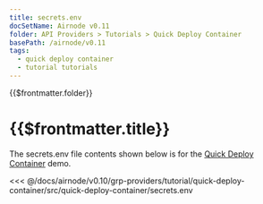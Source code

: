 ```yaml
---
title: secrets.env
docSetName: Airnode v0.11
folder: API Providers > Tutorials > Quick Deploy Container
basePath: /airnode/v0.11
tags:
  - quick deploy container
  - tutorial tutorials
---
```


<TitleSpan>{{$frontmatter.folder}}</TitleSpan>

# {{$frontmatter.title}}

<VersionWarning/>

The secrets.env file contents shown below is for the
[Quick Deploy Container](./) demo.

<!-- prettier-ignore -->
<<< @/docs/airnode/v0.10/grp-providers/tutorial/quick-deploy-container/src/quick-deploy-container/secrets.env
